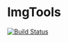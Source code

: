 # ImgTools

[![Build Status](https://github.com/josePereiro/ImgTools.jl/workflows/CI/badge.svg)](https://github.com/josePereiro/ImgTools.jl/actions)
